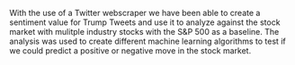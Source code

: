 With the use of a Twitter webscraper we have been able to create a sentiment value for Trump Tweets and use it to analyze against the stock market with mulitple industry stocks with the S&P 500 as a baseline.  The analysis was used to create different machine learning algorithms to test if we could predict a positive or negative move in the stock market.
